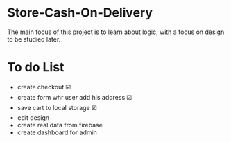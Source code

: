 # Store-Cash-On-Delivery

The main focus of this project is to learn about logic, with a focus on design to be studied later.


# To do List

- create checkout :ballot_box_with_check:	
- create form whr user add his address :ballot_box_with_check:	
- save cart to local storage :ballot_box_with_check:	
- edit design
- create real data from firebase
- create dashboard for admin
